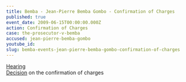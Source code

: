 ```yaml
---
title: Bemba - Jean-Pierre Bemba Gombo - Confirmation of Charges
published: true
event_date: 2009-06-15T00:00:00.000Z
action: Confirmation of Charges
case: the-prosecutor-v-bemba
accused: jean-pierre-bemba-gombo
youtube_id:
slug: bemba-events-jean-pierre-bemba-gombo-confirmation-of-charges
---
```



[Hearing](https://youtu.be/xXhDJyL4W4Y)
<br>[Decision](http://www.icc-cpi.int/iccdocs/doc/doc699541.pdf) on the confirmation of charges